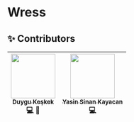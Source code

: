 # Wress

## ✨ Contributors
<!-- ALL-CONTRIBUTORS-LIST:START - Do not remove or modify this section -->
| [<img src="https://avatars1.githubusercontent.com/u/6842578?v=3" width="100px;"/><br /><sub>Duygu Keşkek</sub>](https://github.com/duygukeskek)<br /> 💻  🎨 | [<img src="https://avatars0.githubusercontent.com/u/5319782?v=3" width="100px;"/><br /><sub>Yasin Sinan Kayacan</sub>](https://github.com/krialix)<br /> 💻 |
| :---: | :---: |
<!-- ALL-CONTRIBUTORS-LIST:END -->
